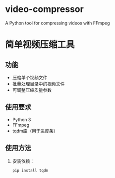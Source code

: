 # video-compressor
A Python tool for compressing videos with FFmpeg
# 简单视频压缩工具

## 功能
- 压缩单个视频文件
- 批量处理目录中的视频文件
- 可调整压缩质量参数

## 使用要求
- Python 3
- FFmpeg
- tqdm库（用于进度条）

## 使用方法
1. 安装依赖：
   ```bash
   pip install tqdm
